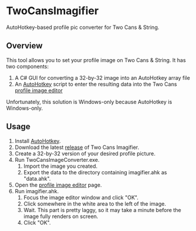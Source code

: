 # TwoCansImagifier
AutoHotkey-based profile pic converter for Two Cans & String.

## Overview

This tool allows you to set your profile image on Two Cans & String. It has two components:
1) A C# GUI for converting a 32-by-32 image into an AutoHotkey array file
2) An [AutoHotkey](https://autohotkey.com/) script to enter the resulting data into the Two Cans [profile image editor](https://twocansandstring.com/profile/draw)

Unfortunately, this solution is Windows-only because AutoHotkey is Windows-only.

## Usage

1. Install [AutoHotkey](https://autohotkey.com/).
2. Download the latest [release](https://github.com/jonathansharman/TwoCansImagifier/releases) of Two Cans Imagifier.
2. Create a 32-by-32 version of your desired profile picture.
3. Run TwoCansImageConverter.exe.
	1. Import the image you created.
	2. Export the data to the directory containing imagifier.ahk as "data.ahk".
3. Open the [profile image editor](https://twocansandstring.com/profile/draw) page.
4. Run imagifier.ahk.
	1. Focus the image editor window and click "OK".
	2. Click somewhere in the white area to the left of the image.
	3. Wait. This part is pretty laggy, so it may take a minute before the image fully renders on screen.
	4. Click "OK".
